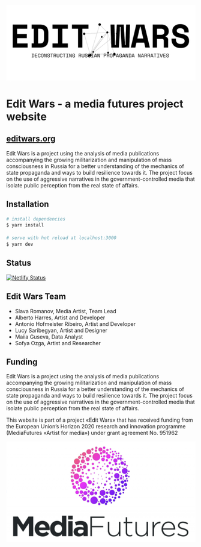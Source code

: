 ![](/cover.png)

# Edit Wars - a media futures project website

## [editwars.org](https://editwars.org)

Edit Wars is a project using the analysis of media publications accompanying the growing militarization and manipulation of mass consciousness in Russia for a better understanding of the mechanics of state propaganda and ways to build resilience towards it. The project focus on the use of aggressive narratives in the government-controlled media that isolate public perception from the real state of affairs.

## Installation

```bash
# install dependencies
$ yarn install

# serve with hot reload at localhost:3000
$ yarn dev

```

## Status

[![Netlify Status](https://api.netlify.com/api/v1/badges/e4546a30-3112-40c3-afb5-990a7e9ea599/deploy-status)](https://app.netlify.com/sites/edit-wars/deploys)


## Edit Wars Team

- Slava Romanov, Media Artist, Team Lead
- Alberto Harres, Artist and Developer
- Antonio Hofmeister Ribeiro, Artist and Developer
- Lucy Saribegyan, Artist and Designer
- Maiia Guseva, Data Analyst
- Sofya Ozga, Artist and Researcher

## Funding

Edit Wars is a project using the analysis of media publications accompanying the growing militarization and manipulation of mass consciousness in Russia for a better understanding of the mechanics of state propaganda and ways to build resilience towards it. The project focus on the use of aggressive narratives in the government-controlled media that isolate public perception from the real state of affairs.

This website is part of a project «Edit Wars»‎ that has received funding from the European Union’s Horizon 2020 research and innovation programme (MediaFutures «‎Artist for media»‎) under grant agreement No.  951962

<img width="600" src="./static/img/mediafutures.png"/>